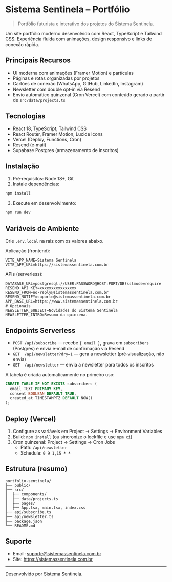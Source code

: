 # Sistema Sentinela – Portfólio

> Portfólio futurista e interativo dos projetos do Sistema Sentinela.

Um site portfólio moderno desenvolvido com React, TypeScript e Tailwind CSS. Experiência fluida com animações, design responsivo e links de conexão rápida.

## Principais Recursos
- UI moderna com animações (Framer Motion) e partículas
- Páginas e rotas organizadas por projetos
- Cartões de conexão (WhatsApp, GitHub, LinkedIn, Instagram)
- Newsletter com double opt‑in via Resend
- Envio automático quinzenal (Cron Vercel) com conteúdo gerado a partir de `src/data/projects.ts`

## Tecnologias
- React 18, TypeScript, Tailwind CSS
- React Router, Framer Motion, Lucide Icons
- Vercel (Deploy, Functions, Cron)
- Resend (e‑mail)
- Supabase Postgres (armazenamento de inscritos)

## Instalação
1. Pré‑requisitos: Node 18+, Git
2. Instale dependências:
```bash
npm install
```
3. Execute em desenvolvimento:
```bash
npm run dev
```

## Variáveis de Ambiente
Crie `.env.local` na raiz com os valores abaixo.

Aplicação (frontend):
```env
VITE_APP_NAME=Sistema Sentinela
VITE_APP_URL=https://sistemassentinela.com.br
```

APIs (serverless):
```env
DATABASE_URL=postgresql://USER:PASSWORD@HOST:PORT/DB?sslmode=require
RESEND_API_KEY=xxxxxxxxxxxxxxxx
RESEND_FROM=no-reply@sistemassentinela.com.br
RESEND_NOTIFY=suporte@sistemassentinela.com.br
APP_BASE_URL=https://www.sistemassentinela.com.br
# Opcionais
NEWSLETTER_SUBJECT=Novidades do Sistema Sentinela
NEWSLETTER_INTRO=Resumo da quinzena.
```

## Endpoints Serverless
- `POST /api/subscribe` — recebe `{ email }`, grava em `subscribers` (Postgres) e envia e‑mail de confirmação via Resend
- `GET  /api/newsletter?dry=1` — gera a newsletter (pré‑visualização, não envia)
- `GET  /api/newsletter` — envia a newsletter para todos os inscritos

A tabela é criada automaticamente no primeiro uso:
```sql
CREATE TABLE IF NOT EXISTS subscribers (
  email TEXT PRIMARY KEY,
  consent BOOLEAN DEFAULT TRUE,
  created_at TIMESTAMPTZ DEFAULT NOW()
);
```

## Deploy (Vercel)
1. Configure as variáveis em Project → Settings → Environment Variables
2. Build: `npm install` (ou sincronize o lockfile e use `npm ci`)
3. Cron quinzenal: Project → Settings → Cron Jobs
   - Path: `/api/newsletter`
   - Schedule: `0 9 1,15 * *`

## Estrutura (resumo)
```
portfolio-sentinela/
├── public/
├── src/
│  ├── components/
│  ├── data/projects.ts
│  ├── pages/
│  ├── App.tsx, main.tsx, index.css
├── api/subscribe.ts
├── api/newsletter.ts
├── package.json
└── README.md
```

## Suporte
- Email: suporte@sistemassentinela.com.br
- Site: https://sistemassentinela.com.br

---
Desenvolvido por Sistema Sentinela.
